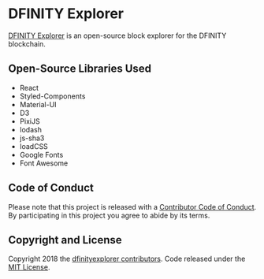 # DFINITY Explorer

[DFINITY Explorer](https://www.dfinityexplorer.org/) is an open-source block explorer for the DFINITY blockchain.

## Open-Source Libraries Used
* React
* Styled-Components
* Material-UI
* D3
* PixiJS
* lodash
* js-sha3
* loadCSS
* Google Fonts
* Font Awesome

## Code of Conduct

Please note that this project is released with a [Contributor Code of Conduct](https://github.com/dfinityexplorer/dfinityexplorer/blob/master/CODE_OF_CONDUCT.md). By participating in this project you agree to abide by its terms.

## Copyright and License

Copyright 2018 the [dfinityexplorer contributors](https://github.com/dfinityexplorer/dfinityexplorer/graphs/contributors). Code released under the [MIT License](https://github.com/dfinityexplorer/dfinityexplorer/blob/master/LICENSE).
